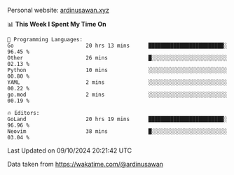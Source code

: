 Personal website: [ardinusawan.xyz](https://ardinusawan.xyz)

<!--START_SECTION:waka-->
📊 **This Week I Spent My Time On** 

```text
💬 Programming Languages: 
Go                       20 hrs 13 mins      ████████████████████████░   96.45 % 
Other                    26 mins             █░░░░░░░░░░░░░░░░░░░░░░░░   02.13 % 
Python                   10 mins             ░░░░░░░░░░░░░░░░░░░░░░░░░   00.80 % 
YAML                     2 mins              ░░░░░░░░░░░░░░░░░░░░░░░░░   00.22 % 
go.mod                   2 mins              ░░░░░░░░░░░░░░░░░░░░░░░░░   00.19 % 

🔥 Editors: 
GoLand                   20 hrs 19 mins      ████████████████████████░   96.96 % 
Neovim                   38 mins             █░░░░░░░░░░░░░░░░░░░░░░░░   03.04 % 
```


 Last Updated on 09/10/2024 20:21:42 UTC
<!--END_SECTION:waka-->
Data taken from https://wakatime.com/@ardinusawan
